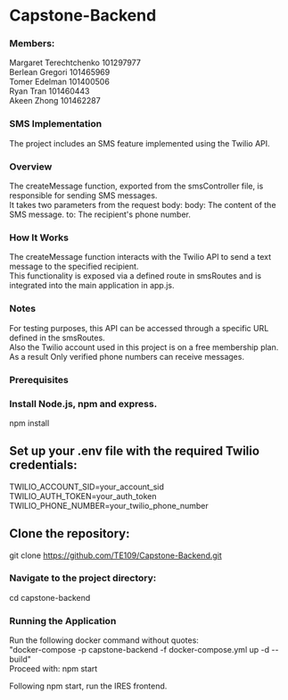 # Capstone-Backend

### Members:
Margaret Terechtchenko 101297977<br />
Berlean Gregori 101465969<br />
Tomer Edelman 101400506<br />
Ryan Tran 101460443<br />
Akeen Zhong 101462287<br />

### SMS Implementation
The project includes an SMS feature implemented using the Twilio API.

### Overview
The createMessage function, exported from the smsController file, is responsible for sending SMS messages.<br /> It takes two parameters from the request body:
body: The content of the SMS message.
to: The recipient's phone number.

### How It Works
The createMessage function interacts with the Twilio API to send a text message to the specified recipient.<br />
This functionality is exposed via a defined route in smsRoutes and is integrated into the main application in app.js.

### Notes
For testing purposes, this API can be accessed through a specific URL defined in the smsRoutes.<br /> 
Also the Twilio account used in this project is on a free membership plan.<br /> As a result 
Only verified phone numbers can receive messages.

### Prerequisites

### Install Node.js, npm and express.
npm install

## Set up your .env file with the required Twilio credentials:

TWILIO_ACCOUNT_SID=your_account_sid<br />
TWILIO_AUTH_TOKEN=your_auth_token<br />
TWILIO_PHONE_NUMBER=your_twilio_phone_number<br />


## Clone the repository:
git clone https://github.com/TE109/Capstone-Backend.git

### Navigate to the project directory:
cd capstone-backend

### Running the Application
Run the following docker command without quotes: <br/>
"docker-compose -p capstone-backend -f docker-compose.yml up -d --build" <br/>
Proceed with: npm start <br/>

Following npm start, run the IRES frontend.
